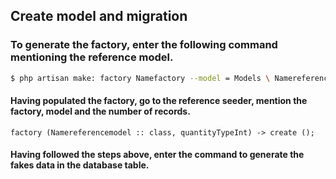 ## Create model and migration

### To generate the factory, enter the following command mentioning the reference model.

``` bash
$ php artisan make: factory Namefactory --model = Models \ Namereferencemodel
```

#### Having populated the factory, go to the reference seeder, mention the factory, model and the number of records.

```
factory (Namereferencemodel :: class, quantityTypeInt) -> create ();
```

#### Having followed the steps above, enter the command to generate the fakes data in the database table.

